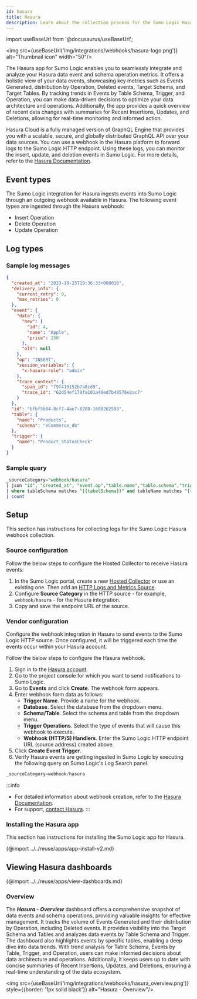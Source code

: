 ```yaml
---
id: hasura
title: Hasura
description: Learn about the collection process for the Sumo Logic Hasura integration.
---
```

import useBaseUrl from '@docusaurus/useBaseUrl';

<img src={useBaseUrl('img/integrations/webhooks/hasura-logo.png')} alt="Thumbnail icon" width="50"/>


The Hasura app for Sumo Logic enables you to seamlessly integrate and analyze your Hasura data event and schema operation metrics. It offers a holistic view of your data events, showcasing key metrics such as Events Generated, distribution by Operation, Deleted events, Target Schema, and Target Tables. By tracking trends in Events by Table Schema, Trigger, and Operation, you can make data-driven decisions to optimize your data architecture and operations. Additionally, the app provides a quick overview of recent data changes with summaries for Recent Insertions, Updates, and Deletions, allowing for real-time monitoring and informed action.

Hasura Cloud is a fully managed version of GraphQL Engine that provides you with a scalable, secure, and globally distributed GraphQL API over your data sources. You can use a webhook in the Hasura platform to forward logs to the Sumo Logic HTTP endpoint. Using these logs, you can monitor the insert, update, and deletion events in Sumo Logic. For more details, refer to the [Hasura Documentation](https://hasura.io/docs/latest/hasura-cloud/overview/).

## Event types

The Sumo Logic integration for Hasura ingests events into Sumo Logic through an outgoing webhook available in Hasura. The following event types are ingested through the Hasura webhook:
- Insert Operation
- Delete Operation
- Update Operation

## Log types

### Sample log messages

```json
{
  "created_at": "2023-10-25T19:36:33+000016",
  "delivery_info": {
    "current_retry": 0,
    "max_retries": 0
  },
  "event": {
    "data": {
      "new": {
        "id": 4,
        "name": "Apple",
        "price": 250
      },
      "old": null
    },
    "op": "INSERT",
    "session_variables": {
      "x-hasura-role": "admin"
    },
    "trace_context": {
      "span_id": "f9f419152b7a8cd9",
      "trace_id": "62d54ef179fa101a49ed7b49576e2ac7"
    }
  },
  "id": "bfbf5b84-8cf7-4ae7-8288-1698262593",
  "table": {
    "name": "Products",
    "schema": "eCommerce_db"
  },
  "trigger": {
    "name": "Product_StatusCheck"
  }
}
```
### Sample query
```sql
_sourceCategory="webhook/hasura" 
| json "id", "created_at", "event.op","table.name","table.schema","trigger.name" as id, created_at, operation, tableName, tableSchema, triggerName nodrop
| where tableSchema matches "{{tabelSchema}}" and tableName matches "{{tabelName}}" and operation matches "{{operation}}" and triggerName matches "{{triggerName}}"
| count 
```
## Setup

This section has instructions for collecting logs for the Sumo Logic Hasura webhook collection.

### Source configuration

Follow the below steps to configure the Hosted Collector to receive Hasura events:

1. In the Sumo Logic portal, create a new [Hosted Collector](/docs/send-data/hosted-collectors/configure-hosted-collector/) or use an existing one. Then add an [HTTP Logs and Metrics Source](/docs/send-data/hosted-collectors/http-source/logs-metrics/#configure-an-httplogs-and-metrics-source).
2. Configure **Source Category** in the HTTP source - for example, `webhook/hasura` - for the Hasura integration.
3. Copy and save the endpoint URL of the source.

### Vendor configuration

Configure the webhook integration in Hasura to send events to the Sumo Logic HTTP source. Once configured, it will be triggered each time the events occur within your Hasura account.

Follow the below steps to configure the Hasura webhook.

1. Sign in to the [Hasura account](https://cloud.hasura.io/signup).
2. Go to the project console for which you want to send notifications to Sumo Logic.
3. Go to **Events** and click **Create**. The webhook form appears.
5. Enter webhook form data as follows:
    - **Trigger Name**. Provide a name for the webhook.
    - **Database**. Select the database from the dropdown menu.
    - **Schema/Table**. Select the schema and table from the dropdown menu.
    - **Trigger Operations**. Select the type of events that will cause this webhook to execute.
    - **Webhook (HTTP/S) Handlers**. Enter the Sumo Logic HTTP endpoint URL (source address) created above.
6. Click **Create Event Trigger**.
7. Verify Hasura events are getting ingested in Sumo Logic by executing the following query on Sumo Logic's Log Search panel.
```sql
_sourceCategory=webhook/hasura
```

:::info
- For detailed information about webhook creation, refer to the [Hasura Documentation](https://hasura.io/docs/latest/event-triggers/create-trigger/).
- For support, [contact Hasura](https://cloud.hasura.io/support/create-ticket). 
:::

### Installing the Hasura app

This section has instructions for installing the Sumo Logic app for Hasura.

{@import ../../reuse/apps/app-install-v2.md}

## Viewing Hasura dashboards

{@import ../../reuse/apps/view-dashboards.md}

### Overview

The ***Hasura - Overview*** dashboard offers a comprehensive snapshot of data events and schema operations, providing valuable insights for effective management. It tracks the volume of Events Generated and their distribution by Operation, including Deleted events. It provides visibility into the Target Schema and Tables and analyzes data events by Table Schema and Trigger. The dashboard also highlights events by specific tables, enabling a deep dive into data trends. With trend analysis for Table Schema, Events by Table, Trigger, and Operation, users can make informed decisions about data architecture and operations. Additionally, it keeps users up to date with concise summaries of Recent Insertions, Updates, and Deletions, ensuring a real-time understanding of the data ecosystem.

<img src={useBaseUrl('img/integrations/webhooks/hasura_overview.png')} style={{border: '1px solid black'}} alt="Hasura - Overview"/>
